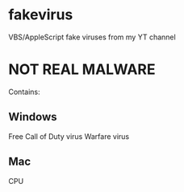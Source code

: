 # fakevirus
VBS/AppleScript fake viruses from my YT channel
# NOT REAL MALWARE
Contains:
## Windows
Free Call of Duty virus
Warfare virus
## Mac
CPU
